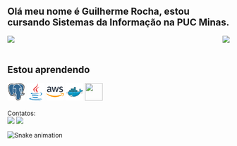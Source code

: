 ## Olá meu nome é Guilherme Rocha, estou cursando Sistemas da Informação na PUC Minas.

<div>
  
  <img  height="150em" src="https://github-readme-stats.vercel.app/api?username=GuilhermeRocha13&show_icons=true&theme=midnight-purple&include_all_commits=true&count_private=true"/>
  <img align="right" height="150em" src="https://github-readme-stats.vercel.app/api/top-langs/?username=GuilhermeRocha13&layout=compact&langs_count=16&theme=midnight-purple"/>
</div>

<br>

## Estou aprendendo
<div align="left">
<img src="https://github.com/devicons/devicon/blob/v2.16.0/icons/postgresql/postgresql-original.svg" width="40" heigth="40">  
<img src="https://github.com/devicons/devicon/blob/v2.16.0/icons/java/java-original.svg" width="40" heigth="40">          
<img src="https://github.com/devicons/devicon/blob/v2.16.0/icons/amazonwebservices/amazonwebservices-original-wordmark.svg" width="40" heigth="40">
<img src="https://github.com/devicons/devicon/blob/v2.16.0/icons/docker/docker-original.svg" width="40" heigth="40">
<img src="https://cdn.jsdelivr.net/gh/devicons/devicon/icons/javascript/javascript-original.svg" width="40" height="40" margin="5">
  
</div>

<br>
Contatos:
<br>
<a href = "mailto:guilhermeapenas.2006@gmail.com"><img src="https://img.shields.io/badge/-Gmail-%23333?style=for-the-badge&logo=gmail&logoColor=dark" target="_blank"></a> <a href="https://www.linkedin.com/in/guilherme-henrique-3636b1217/" target="_blank"><img src="https://img.shields.io/badge/-LinkedIn-%230077B5?style=for-the-badge&logo=linkedin&logoColor=white" target="_blank"></a> 

![Snake animation](https://github.com/LuigiGF/LuigiGF/blob/output/github-contribution-grid-snake.svg)
          
          
          
          
          
